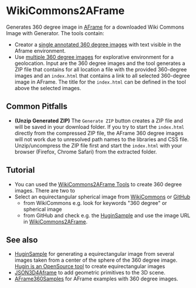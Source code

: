 # WikiCommons2AFrame
Generates 360 degree image in [AFrame](https://aframe.io) for a downloaded Wiki Commons Image with Generator. The tools contain:
* Creator a [single annotated 360 degree images](https://niebert.github.io/WikiCommons2AFrame/aframe360starter.html) with text visible in the Aframe environment.
* Use [multiple 360 degree images](https://niebert.github.io/WikiCommons2AFrame/aframe360starter.html) for explorative environment for a geolocation. Input are the 360 degree images and the tool generates a ZIP file that contains for all location a file with the provided 360-degree images and an `index.html` that contains a link to all selected  360-degree image in AFrame. The title for the `index.html` can be defined in the tool above the selected images.

## Common Pitfalls
* **(Unzip Generated ZIP)** The `Generate ZIP` button creates a ZIP file and will be saved in your download folder. If you try to start the `index.html` directly from  the compressed ZIP file, the AFrame 360 degree images will not work due to unresolved path names to the libraries and CSS file. Unzip/uncompress the ZIP file first and start the `index.html` with your browser (Firefox, Chrome Safari) from the extracted folder.


## Tutorial
* You can used the [WikiCommons2AFrame Tools](https://niebert.github.io/WikiCommons2AFrame) to create 360 degree images. There are two to
* Select an equirectangular spherical image from [WikiCommons](https://upload.wikimedia.org/wikipedia/commons/thumb/d/d8/Aldara_parks.jpg/1280px-Aldara_parks.jpg) or [GitHub](https://www.github.com/niebert/HuginSample)
   * from WikiCommons e.g. look for keywords "360 degree" or spherical image  
   * from GitHub and check e.g. the [HuginSample](https://www.github.com/niebert/HuginSample) and use the image URL in [WikiCommons2AFrame](https://niebert.github.io/WikiCommons2AFrame).


## See also
* [HuginSample](https://www.github.com/niebert/HuginSample) for generating a equirectangular image from several images taken from a center of the sphere of the 360 degree image. [Hugin is an OpenSource tool](http://hugin.sourceforge.net/) to create equirectangular images
* [JSON3D4Aframe](https://niebert.github.io/JSON3D4Aframe) to add geometric primitives to the 3D scene.
* [AFrame360Samples](https://www.github.com/niebert/aframe360samples) for AFrame examples with 360 degree images.
